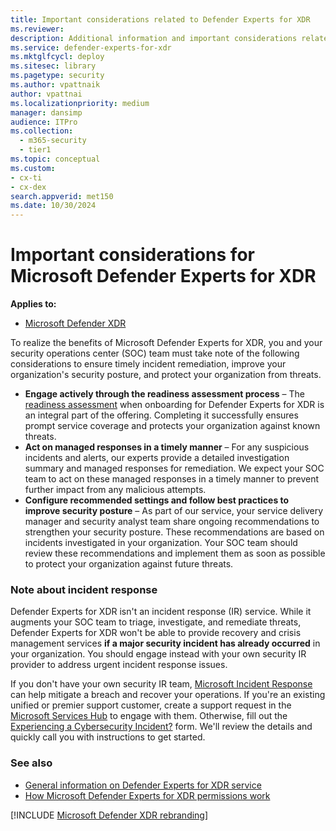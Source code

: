 ```yaml
---
title: Important considerations related to Defender Experts for XDR
ms.reviewer:
description: Additional information and important considerations related to Defender Experts for XDR
ms.service: defender-experts-for-xdr
ms.mktglfcycl: deploy
ms.sitesec: library
ms.pagetype: security
ms.author: vpattnaik
author: vpattnai
ms.localizationpriority: medium
manager: dansimp
audience: ITPro
ms.collection:
  - m365-security
  - tier1
ms.topic: conceptual
ms.custom: 
- cx-ti
- cx-dex
search.appverid: met150
ms.date: 10/30/2024
---
```


# Important considerations for Microsoft Defender Experts for XDR

**Applies to:**

- [Microsoft Defender XDR](microsoft-365-defender.md)

To realize the benefits of Microsoft Defender Experts for XDR, you and your security operations center (SOC) team must take note of the following considerations to ensure timely incident remediation, improve your organization's security posture, and protect your organization from threats.

- **Engage actively through the readiness assessment process** – The [readiness assessment](get-started-xdr.md#prepare-your-environment-for-the-defender-experts-service) when onboarding for Defender Experts for XDR is an integral part of the offering. Completing it successfully ensures prompt service coverage and protects your organization against known threats.
- **Act on managed responses in a timely manner** – For any suspicious incidents and alerts, our experts provide a detailed investigation summary and managed responses for remediation. We expect your SOC team to act on these managed responses in a timely manner to prevent further impact from any malicious attempts.
- **Configure recommended settings and follow best practices to improve security posture** – As part of our service, your service delivery manager and security analyst team share ongoing recommendations to strengthen your security posture. These recommendations are based on incidents investigated in your organization. Your SOC team should review these recommendations and implement them as soon as possible to protect your organization against future threats.

### Note about incident response

Defender Experts for XDR isn't an incident response (IR) service. While it augments your SOC team to triage, investigate, and remediate threats, Defender Experts for XDR won't be able to provide recovery and crisis management services **if a major security incident has already occurred** in your organization. You should engage instead with your own security IR provider to address urgent incident response issues.

If you don't have your own security IR team, [Microsoft Incident Response](https://www.microsoft.com/en-us/security/business/microsoft-incident-response
) can help mitigate a breach and recover your operations. If you're an existing unified or premier support customer, create a support request in the [Microsoft Services Hub](https://serviceshub.microsoft.com/home) to engage with them. Otherwise, fill out the [Experiencing a Cybersecurity Incident?](https://customervoice.microsoft.com/Pages/ResponsePage.aspx?id=v4j5cvGGr0GRqy180BHbRypQlJUvhTFIvfpiAfrpFQdUOTdRRFpDUFQ1TzNLVFZXV0VUOVlVN0szUiQlQCN0PWcu) form. We'll review the details and quickly call you with instructions to get started.

### See also

- [General information on Defender Experts for XDR service](frequently-asked-questions.md)
- [How Microsoft Defender Experts for XDR permissions work](dex-xdr-permissions.md)

[!INCLUDE [Microsoft Defender XDR rebranding](../includes/defender-m3d-techcommunity.md)]
